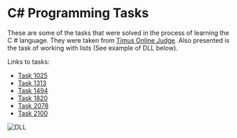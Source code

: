 # C# Programming Tasks

These are some of the tasks that were solved in the process of learning the C # language. They were taken from [Timus Online Judge](https://acm.timus.ru/). Also presented is the task of working with lists (See example of DLL below).

Links to tasks:
* [Task 1025](https://acm.timus.ru/problem.aspx?space=1&num=1025)
* [Task 1313](https://acm.timus.ru/problem.aspx?space=1&num=1313)
* [Task 1494](https://acm.timus.ru/problem.aspx?space=1&num=1494)
* [Task 1820](https://acm.timus.ru/problem.aspx?space=1&num=1820)
* [Task 2078](https://acm.timus.ru/problem.aspx?space=1&num=2078)
* [Task 2100](https://acm.timus.ru/problem.aspx?space=1&num=2100)

![DLL](/C#/images/DLL.png)
